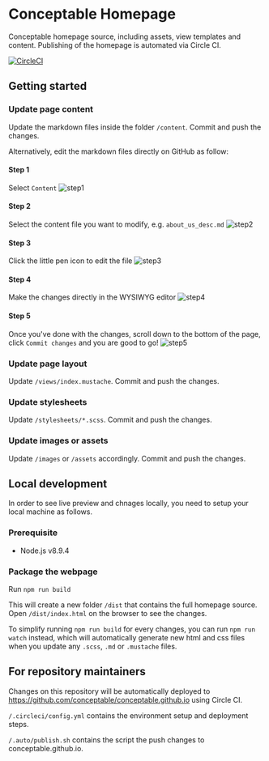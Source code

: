 Conceptable Homepage
================================

Conceptable homepage source, including assets, view templates and content. Publishing of the homepage is automated via Circle CI.

[![CircleCI](https://circleci.com/gh/conceptable/conceptable-homepage.svg?style=svg)](https://circleci.com/gh/conceptable/conceptable-homepage)

## Getting started

### Update page content

Update the markdown files inside the folder `/content`. Commit and push the changes.

Alternatively, edit the markdown files directly on GitHub as follow:

#### Step 1

Select `Content`
![step1](https://user-images.githubusercontent.com/130385/43202435-dcde68da-905e-11e8-866a-7a4b4d595941.jpg)

#### Step 2

Select the content file you want to modify, e.g. `about_us_desc.md`
![step2](https://user-images.githubusercontent.com/130385/43202434-dc9cc66e-905e-11e8-8099-6d1499408d27.jpg)

#### Step 3

Click the little pen icon to edit the file
![step3](https://user-images.githubusercontent.com/130385/43202432-dc480e26-905e-11e8-89c0-0f08e6e4e652.jpg)

#### Step 4

Make the changes directly in the WYSIWYG editor
![step4](https://user-images.githubusercontent.com/130385/43202431-dc00bd82-905e-11e8-9eb1-c675448f63bf.jpg)

#### Step 5
Once you've done with the changes, scroll down to the bottom of the page, click `Commit changes` and you are good to go!
![step5](https://user-images.githubusercontent.com/130385/43202429-dbad4e72-905e-11e8-91d1-5581eb82a6a2.jpg)

### Update page layout

Update `/views/index.mustache`. Commit and push the changes.

### Update stylesheets

Update `/stylesheets/*.scss`. Commit and push the changes.

### Update images or assets

Update `/images` or `/assets` accordingly. Commit and push the changes.

## Local development

In order to see live preview and chnages locally, you need to setup your local machine as follows.

### Prerequisite

- Node.js v8.9.4

### Package the webpage

Run `npm run build`

This will create a new folder `/dist` that contains the full homepage source. Open `/dist/index.html` on the browser to see the changes.

To simplify running `npm run build` for every changes, you can run `npm run watch` instead, which will automatically generate new html and css files when you update any `.scss`, `.md` or `.mustache` files.

## For repository maintainers

Changes on this repository will be automatically deployed to https://github.com/conceptable/conceptable.github.io using Circle CI.

`/.circleci/config.yml` contains the environment setup and deployment steps.

`/.auto/publish.sh` contains the script the push changes to conceptable.github.io.
